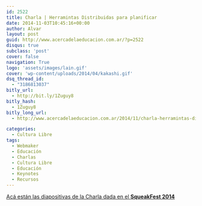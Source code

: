 ```yaml
---
id: 2522
title: Charla | Herramintas Distribuidas para planificar
date: 2014-11-03T10:45:16+00:00
author: Alvar
layout: post
guid: http://www.acercadelaeducacion.com.ar/?p=2522
disqus: true
subclass: 'post'
cover: false
navigation: True
logo: 'assets/images/lain.gif'
cover: 'wp-content/uploads/2014/04/kakashi.gif'
dsq_thread_id:
  - "3186813037"
bitly_url:
  - http://bit.ly/1Zuguy8
bitly_hash:
  - 1Zuguy8
bitly_long_url:
  - http://www.acercadelaeducacion.com.ar/2014/11/charla-herramintas-distriibuidas-para-planificar/

categories:
  - Cultura Libre
tags:
  - Webmaker
  - Educación
  - Charlas
  - Cultura Libre
  - Educación
  - Keynotes
  - Recursos
---
```

<a href="https://rawgit.com/acercadelaeducacion/charlas-talleres/master/HerramientasDistribuidas/Presentacion/index.html">Acá están las diapositivas de la Charla dada en el <strong>SqueakFest 2014</strong></a>

<!--more-->
